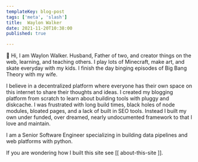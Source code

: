 ```yaml
---
templateKey: blog-post
tags: ['meta', 'slash']
title:  Waylon Walker
date: 2021-11-20T10:38:00
published: true

---
```


👋 Hi, I am Waylon Walker.  Husband, Father of two, and creator things on the
web, learning, and teaching others.  I play lots of Minecraft, make art, and
skate everyday with my kids.  I finish the day binging episodes of Big Bang
Theory with my wife.

I believe in a decentralized platform where everyone has their own space on
this internet to share their thoughts and ideas.  I created my blogging
platform from scratch to learn about building tools with pluggy and diskcache.
I was frustrated with long build times, black holes of node modules, bloated
pages, and a lack of built in SEO tools.  Instead I built my own under funded,
over dreamed, nearly undocumented framework to that I love and maintain.

I am a Senior Software Engineer specializing in building data pipelines and web
platforms with python.

If you are wondering how I built this site see [[ about-this-site ]].
